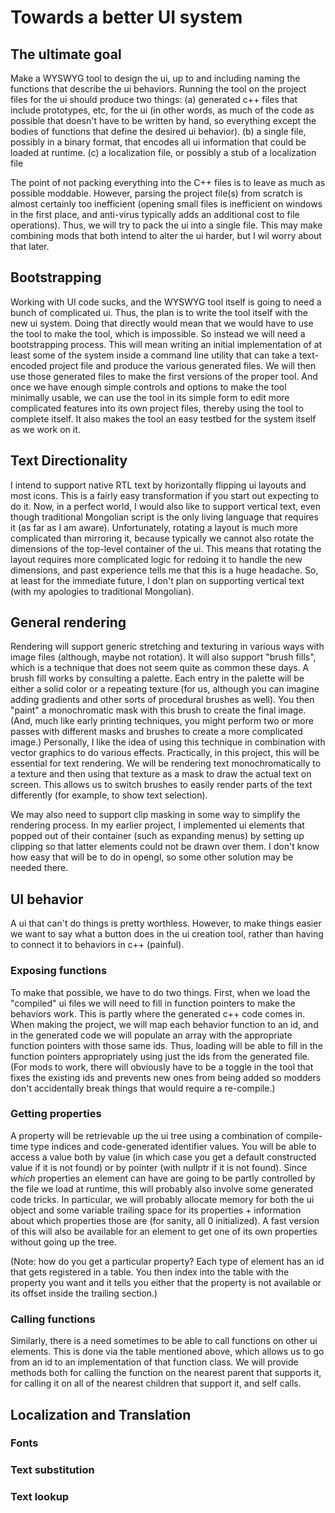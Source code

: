 # Towards a better UI system

## The ultimate goal

Make a WYSWYG tool to design the ui, up to and including naming the functions that describe the ui behaviors. Running the tool on the project files for the ui should produce two things: (a) generated c++ files that include prototypes, etc, for the ui (in other words, as much of the code as possible that doesn't have to be written by hand, so everything except the bodies of functions that define the desired ui behavior). (b) a single file, possibly in a binary format, that encodes all ui information that could be loaded at runtime. (c) a localization file, or possibly a stub of a localization file

The point of not packing everything into the C++ files is to leave as much as possible moddable. However, parsing the project file(s) from scratch is almost certainly too inefficient (opening small files is inefficient on windows in the first place, and anti-virus typically adds an additional cost to file operations). Thus, we will try to pack the ui into a single file. This may make combining mods that both intend to alter the ui harder, but I wil worry about that later.

## Bootstrapping

Working with UI code sucks, and the WYSWYG tool itself is going to need a bunch of complicated ui. Thus, the plan is to write the tool itself with the new ui system. Doing that directly would mean that we would have to use the tool to make the tool, which is impossible. So instead we will need a bootstrapping process. This will mean writing an initial implementation of at least some of the system inside a command line utility that can take a text-encoded project file and produce the various generated files. We will then use those generated files to make the first versions of the proper tool. And once we have enough simple controls and options to make the tool minimally usable, we can use the tool in its simple form to edit more complicated features into its own project files, thereby using the tool to complete itself. It also makes the tool an easy testbed for the system itself as we work on it.

## Text Directionality

I intend to support native RTL text by horizontally flipping ui layouts and most icons. This is a fairly easy transformation if you start out expecting to do it. Now, in a perfect world, I would also like to support vertical text, even though traditional Mongolian script is the only living language that requires it (as far as I am aware). Unfortunately, rotating a layout is much more complicated than mirroring it, because typically we cannot also rotate the dimensions of the top-level container of the ui. This means that rotating the layout requires more complicated logic for redoing it to handle the new dimensions, and past experience tells me that this is a huge headache. So, at least for the immediate future, I don't plan on supporting vertical text (with my apologies to traditional Mongolian).

## General rendering

Rendering will support generic stretching and texturing in various ways with image files (although, maybe not rotation). It will also support "brush fills", which is a technique that does not seem quite as common these days. A brush fill works by consulting a palette. Each entry in the palette will be either a solid color or a repeating texture (for us, although you can imagine adding gradients and other sorts of procedural brushes as well). You then "paint" a monochromatic mask with this brush to create the final image. (And, much like early printing techniques, you might perform two or more passes with different masks and brushes to create a more complicated image.) Personally, I like the idea of using this technique in combination with vector graphics to do various effects. Practically, in this project, this will be essential for text rendering. We will be rendering text monochromatically to a texture and then using that texture as a mask to draw the actual text on screen. This allows us to switch brushes to easily render parts of the text differently (for example, to show text selection).

We may also need to support clip masking in some way to simplify the rendering process. In my earlier project, I implemented ui elements that popped out of their container (such as expanding menus) by setting up clipping so that latter elements could not be drawn over them. I don't know how easy that will be to do in opengl, so some other solution may be needed there.

## UI behavior

A ui that can't do things is pretty worthless. However, to make things easier we want to say what a button does in the ui creation tool, rather than having to connect it to behaviors in c++ (painful).

### Exposing functions

To make that possible, we have to do two things. First, when we load the "compiled" ui files we will need to fill in function pointers to make the behaviors work. This is partly where the generated c++ code comes in. When making the project, we will map each behavior function to an id, and in the generated code we will populate an array with the appropriate function pointers with those same ids. Thus, loading will be able to fill in the function pointers appropriately using just the ids from the generated file. (For mods to work, there will obviously have to be a toggle in the tool that fixes the existing ids and prevents new ones from being added so modders don't accidentally break things that would require a re-compile.)

### Getting properties

A property will be retrievable up the ui tree using a combination of compile-time type indices and code-generated identifier values. You will be able to access a value both by value (in which case you get a default constructed value if it is not found) or by pointer (with nullptr if it is not found). Since *which* properties an element can have are going to be partly controlled by the file we load at runtime, this will probably also involve some generated code tricks. In particular, we will probably allocate memory for both the ui object and some variable trailing space for its properties + information about which properties those are (for sanity, all 0 initialized). A fast version of this will also be available for an element to get one of its own properties without going up the tree.

(Note: how do you get a particular property? Each type of element has an id that gets registered in a table. You then index into the table with the property you want and it tells you either that the property is not available or its offset inside the trailing section.)

### Calling functions

Similarly, there is a need sometimes to be able to call functions on other ui elements. This is done via the table mentioned above, which allows us to go from an id to an implementation of that function class. We will provide methods both for calling the function on the nearest parent that supports it, for calling it on all of the nearest children that support it, and self calls.

## Localization and Translation

### Fonts

### Text substitution

### Text lookup